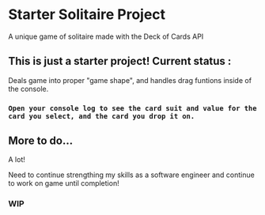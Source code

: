 # Starter Solitaire Project

A unique game of solitaire made with the Deck of Cards API

## This is just a starter project!  Current status :

Deals game into proper "game shape", and handles drag funtions inside of the console.

### `Open your console log to see the card suit and value for the card you select, and the card you drop it on.`

## More to do...

A lot!  

Need to continue strengthing my skills as a software engineer and continue to work on game until completion!

### WIP